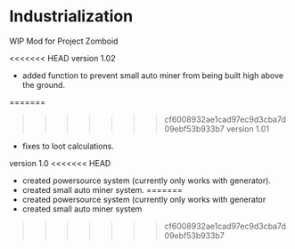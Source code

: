 # Industrialization
WIP Mod for Project Zomboid

<<<<<<< HEAD
version 1.02
- added function to prevent small auto miner from being built high above the ground.

=======
>>>>>>> cf6008932ae1cad97ec9d3cba7d09ebf53b933b7
version 1.01
- fixes to loot calculations.

version 1.0
<<<<<<< HEAD
- created powersource system (currently only works with generator).
- created small auto miner system.
=======
- created powersource system (currently only works with generator
- created small auto miner system
>>>>>>> cf6008932ae1cad97ec9d3cba7d09ebf53b933b7
